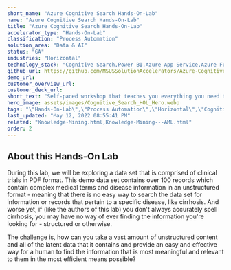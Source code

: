```yaml
---
short_name: "Azure Cognitive Search Hands-On-Lab"
name: "Azure Cognitive Search Hands-On-Lab"
title: "Azure Cognitive Search Hands-On-Lab"
accelerator_type: "Hands-On-Lab"
classification: "Process Automation"
solution_area: "Data & AI"
status: "GA"
industries: "Horizontal"
technology_stack: "Cognitive Search,Power BI,Azure App Service,Azure Functions"
github_url: https://github.com/MSUSSolutionAccelerators/Azure-Cognitive-Search-Hands-On-Lab
demo_url: 
customer_overview_url: 
customer_deck_url: 
short_text: "Self-paced workshop that teaches you everything you need to know to get up and running with Azure Cognitive Search quickly."
hero_image: assets/images/Cognitive_Search_HOL_Hero.webp
tags: "\"Hands-On-Lab\",\"Process Automation\",\"Horizontal\",\"Cognitive Search\",\"Power BI\",\"Azure App Service\",\"Azure Functions\",\"Data & AI\""
last_updated: "May 12, 2022 08:55:41 PM"
related: "Knowledge-Mining.html,Knowledge-Mining---AML.html"
order: 2
---
```

## About this Hands-On Lab

During this lab, we will be exploring a data set that is comprised of clinical trials in PDF format. This demo data set contains over 100 records which contain complex medical terms and disease information in an unstructured format - meaning that there is no easy way to search the data set for information or records that pertain to a specific disease, like cirrhosis. And worse yet, if (like the authors of this lab) you don't always accurately spell cirrhosis, you may have no way of ever finding the information you're looking for - structured or otherwise.

The challenge is, how can you take a vast amount of unstructured content and all of the latent data that it contains and provide an easy and effective way for a human to find the information that is most meaningful and relevant to them in the most efficient means possible?
